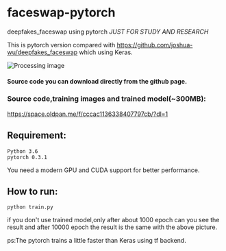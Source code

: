 # faceswap-pytorch
deepfakes_faceswap using pytorch   *JUST FOR STUDY AND RESEARCH*

This is pytorch version compared with https://github.com/joshua-wu/deepfakes_faceswap which using Keras.

![Processing image](https://github.com/Oldpan/faceswap-pytorch/blob/master/Screenshot%20from%202018-04-16%2015-36-47.png)


#### Source code you can download directly from the github page.
### Source code,training images and trained model(~300MB):
https://space.oldpan.me/f/cccac1136338407797cb/?dl=1


## Requirement:
```
Python 3.6
pytorch 0.3.1
```
You need a modern GPU and CUDA support for better performance.

## How to run:
`python train.py`

if you don't use trained model,only after about 1000 epoch can you see the result and after 10000 epoch the result is the same with the above picture.

ps:The pytorch trains a little faster than Keras using tf backend.
